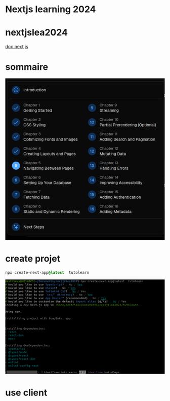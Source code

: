 # Nextjs learning 2024


# nextjslea2024

[doc next js ](https://nextjs.org/learn?utm_source=next-site&utm_medium=navbar)


# sommaire
![Sommaire](image/sommaire.png)

# create projet

```css
npx create-next-app@latest  tutolearn
```
![alt text](image/install.png)

# use client 

